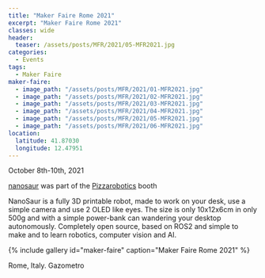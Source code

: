 ```yaml
---
title: "Maker Faire Rome 2021"
excerpt: "Maker Faire Rome 2021"
classes: wide
header:
  teaser: /assets/posts/MFR/2021/05-MFR2021.jpg
categories:
  - Events
tags:
  - Maker Faire
maker-faire:
  - image_path: "/assets/posts/MFR/2021/01-MFR2021.jpg"
  - image_path: "/assets/posts/MFR/2021/02-MFR2021.jpg"
  - image_path: "/assets/posts/MFR/2021/03-MFR2021.jpg"
  - image_path: "/assets/posts/MFR/2021/04-MFR2021.jpg"
  - image_path: "/assets/posts/MFR/2021/05-MFR2021.jpg"
  - image_path: "/assets/posts/MFR/2021/06-MFR2021.jpg"
location:
  latitude: 41.87030
  longitude: 12.47951
---
```


October 8th-10th, 2021

[nanosaur](https://makerfairerome.eu/it/espositori/?edition=2021&exhibit=200208) was part of the [Pizzarobotics](https://pizzarobotics.org) booth

NanoSaur is a fully 3D printable robot, made to work on your desk, use a simple camera and use 2 OLED like eyes. The size is only 10x12x6cm in only 500g and with a simple power-bank can wandering your desktop autonomously. Completely open source, based on ROS2 and simple to make and to learn robotics, computer vision and AI.

{% include gallery id="maker-faire" caption="Maker Faire Rome 2021" %}

Rome, Italy. Gazometro

